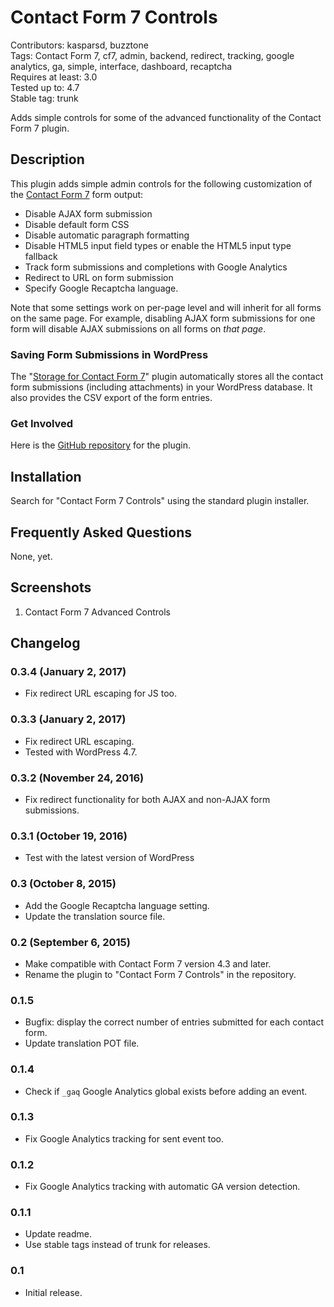 # Contact Form 7 Controls

Contributors: kasparsd, buzztone   
Tags: Contact Form 7, cf7, admin, backend, redirect, tracking, google analytics, ga, simple, interface, dashboard, recaptcha   
Requires at least: 3.0   
Tested up to: 4.7   
Stable tag: trunk   

Adds simple controls for some of the advanced functionality of the Contact Form 7 plugin.


## Description

This plugin adds simple admin controls for the following customization of the [Contact Form 7](http://wordpress.org/plugins/contact-form-7/) form output:

- Disable AJAX form submission
- Disable default form CSS
- Disable automatic paragraph formatting
- Disable HTML5 input field types or enable the HTML5 input type fallback
- Track form submissions and completions with Google Analytics
- Redirect to URL on form submission
- Specify Google Recaptcha language.

Note that some settings work on per-page level and will inherit for all forms on the same page. For example, disabling AJAX form submissions for one form will disable AJAX submissions on all forms on _that page_.

### Saving Form Submissions in WordPress

The "[Storage for Contact Form 7](http://codecanyon.net/item/storage-for-contact-form-7-/7806229)" plugin automatically stores all the contact form submissions (including attachments) in your WordPress database. It also provides the CSV export of the form entries.

### Get Involved

Here is the [GitHub repository](https://github.com/kasparsd/contact-form-7-extras) for the plugin.


## Installation

Search for "Contact Form 7 Controls" using the standard plugin installer.


## Frequently Asked Questions

None, yet.


## Screenshots

1. Contact Form 7 Advanced Controls


## Changelog

### 0.3.4 (January 2, 2017)

- Fix redirect URL escaping for JS too.

### 0.3.3 (January 2, 2017)

- Fix redirect URL escaping.
- Tested with WordPress 4.7.

### 0.3.2 (November 24, 2016)

- Fix redirect functionality for both AJAX and non-AJAX form submissions.

### 0.3.1 (October 19, 2016)

- Test with the latest version of WordPress

### 0.3 (October 8, 2015)

- Add the Google Recaptcha language setting.
- Update the translation source file.

### 0.2 (September 6, 2015)

- Make compatible with Contact Form 7 version 4.3 and later.
- Rename the plugin to "Contact Form 7 Controls" in the repository.

### 0.1.5

- Bugfix: display the correct number of entries submitted for each contact form.
- Update translation POT file.

### 0.1.4

- Check if `_gaq` Google Analytics global exists before adding an event.

### 0.1.3

- Fix Google Analytics tracking for sent event too.

### 0.1.2

- Fix Google Analytics tracking with automatic GA version detection.

### 0.1.1

- Update readme.
- Use stable tags instead of trunk for releases.

### 0.1

- Initial release.
